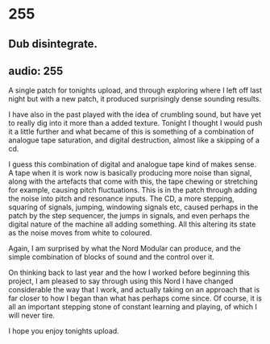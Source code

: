 # 255
## Dub disintegrate.
audio: 255
---

A single patch for tonights upload, and through exploring where I left off last night but with a new patch, it produced surprisingly dense sounding results.

I have also in the past played with the idea of crumbling sound, but have yet to really dig into it more than a added texture. Tonight I thought I would push it a little further and what became of this is something of a combination of analogue tape saturation, and digital destruction, almost like a skipping of a cd.

I guess this combination of digital and analogue tape kind of makes sense. A tape when it is work now is basically producing more noise than signal, along with the artefacts that come with this, the tape chewing or stretching for example, causing pitch fluctuations. This is in the patch through adding the noise into pitch and resonance inputs. The CD, a more stepping, squaring of signals, jumping, windowing signals etc, caused perhaps in the patch by the step sequencer, the jumps in signals, and even perhaps the digital nature of the machine all adding something. All this altering its state as the noise moves from white to coloured.

Again, I am surprised by what the Nord Modular can produce, and the simple combination of blocks of sound and the control over it.

On thinking back to last year and the how I worked before beginning this project, I am pleased to say through using this Nord I have changed considerable the way that I work, and actually taking on an approach that is far closer to how I began than what has perhaps come since. Of course, it is all an important stepping stone of constant learning and playing, of which I will never tire.

I hope you enjoy tonights upload.